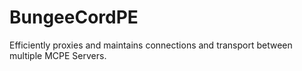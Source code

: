 # BungeeCordPE
 Efficiently proxies and maintains connections and transport between multiple MCPE Servers.
